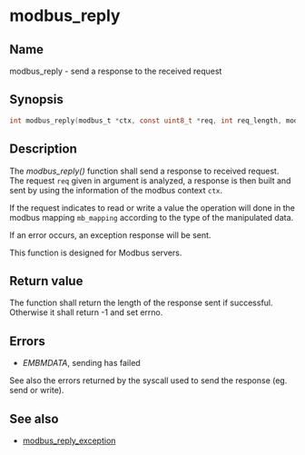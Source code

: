 # modbus_reply

## Name

modbus_reply - send a response to the received request

## Synopsis

```c
int modbus_reply(modbus_t *ctx, const uint8_t *req, int req_length, modbus_mapping_t *mb_mapping);
```

## Description

The *modbus_reply()* function shall send a response to received request. The
request `req` given in argument is analyzed, a response is then built and sent
by using the information of the modbus context `ctx`.

If the request indicates to read or write a value the operation will done in the
modbus mapping `mb_mapping` according to the type of the manipulated data.

If an error occurs, an exception response will be sent.

This function is designed for Modbus servers.

## Return value

The function shall return the length of the response sent if
successful. Otherwise it shall return -1 and set errno.

## Errors

- *EMBMDATA*, sending has failed

See also the errors returned by the syscall used to send the response (eg. send or write).

## See also

- [modbus_reply_exception](modbus_reply_exception.md)
